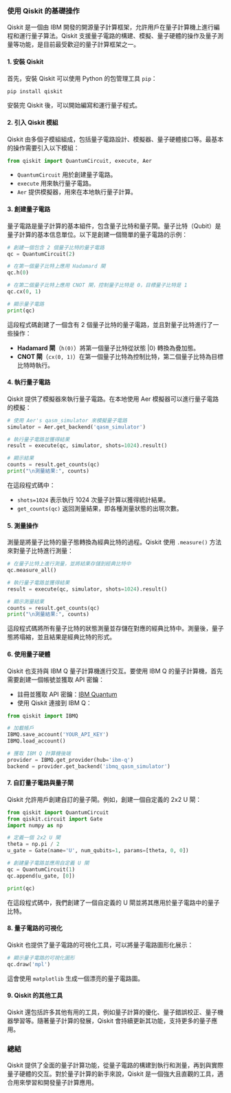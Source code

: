 ### **使用 Qiskit 的基礎操作**

Qiskit 是一個由 IBM 開發的開源量子計算框架，允許用戶在量子計算機上進行編程和運行量子算法。Qiskit 支援量子電路的構建、模擬、量子硬體的操作及量子測量等功能，是目前最受歡迎的量子計算框架之一。

#### **1. 安裝 Qiskit**
首先，安裝 Qiskit 可以使用 Python 的包管理工具 `pip`：
```bash
pip install qiskit
```
安裝完 Qiskit 後，可以開始編寫和運行量子程式。

#### **2. 引入 Qiskit 模組**
Qiskit 由多個子模組組成，包括量子電路設計、模擬器、量子硬體接口等。最基本的操作需要引入以下模組：
```python
from qiskit import QuantumCircuit, execute, Aer
```
- `QuantumCircuit` 用於創建量子電路。
- `execute` 用來執行量子電路。
- `Aer` 提供模擬器，用來在本地執行量子計算。

#### **3. 創建量子電路**
量子電路是量子計算的基本組件，包含量子比特和量子閘。量子比特（Qubit）是量子計算的基本信息單位。以下是創建一個簡單的量子電路的示例：
```python
# 創建一個包含 2 個量子比特的量子電路
qc = QuantumCircuit(2)

# 在第一個量子比特上應用 Hadamard 閘
qc.h(0)

# 在第二個量子比特上應用 CNOT 閘，控制量子比特是 0，目標量子比特是 1
qc.cx(0, 1)

# 顯示量子電路
print(qc)
```
這段程式碼創建了一個含有 2 個量子比特的量子電路，並且對量子比特進行了一些操作：
- **Hadamard 閘**（`h(0)`）將第一個量子比特從狀態 |0⟩ 轉換為疊加態。
- **CNOT 閘**（`cx(0, 1)`）在第一個量子比特為控制比特，第二個量子比特為目標比特時執行。

#### **4. 執行量子電路**
Qiskit 提供了模擬器來執行量子電路。在本地使用 Aer 模擬器可以進行量子電路的模擬：
```python
# 使用 Aer's qasm_simulator 來模擬量子電路
simulator = Aer.get_backend('qasm_simulator')

# 執行量子電路並獲得結果
result = execute(qc, simulator, shots=1024).result()

# 顯示結果
counts = result.get_counts(qc)
print("\n測量結果:", counts)
```
在這段程式碼中：
- `shots=1024` 表示執行 1024 次量子計算以獲得統計結果。
- `get_counts(qc)` 返回測量結果，即各種測量狀態的出現次數。

#### **5. 測量操作**
測量是將量子比特的量子態轉換為經典比特的過程。Qiskit 使用 `.measure()` 方法來對量子比特進行測量：
```python
# 在量子比特上進行測量，並將結果存儲到經典比特中
qc.measure_all()

# 執行量子電路並獲得結果
result = execute(qc, simulator, shots=1024).result()

# 顯示測量結果
counts = result.get_counts(qc)
print("\n測量結果:", counts)
```
這段程式碼將所有量子比特的狀態測量並存儲在對應的經典比特中。測量後，量子態將塌縮，並且結果是經典比特的形式。

#### **6. 使用量子硬體**
Qiskit 也支持與 IBM Q 量子計算機進行交互。要使用 IBM Q 的量子計算機，首先需要創建一個帳號並獲取 API 密鑰：
- 註冊並獲取 API 密鑰：[IBM Quantum](https://quantum-computing.ibm.com/)
- 使用 Qiskit 連接到 IBM Q：
```python
from qiskit import IBMQ

# 加載帳戶
IBMQ.save_account('YOUR_API_KEY')
IBMQ.load_account()

# 獲取 IBM Q 計算機後端
provider = IBMQ.get_provider(hub='ibm-q')
backend = provider.get_backend('ibmq_qasm_simulator')
```

#### **7. 自訂量子電路與量子閘**
Qiskit 允許用戶創建自訂的量子閘。例如，創建一個自定義的 2x2 U 閘：
```python
from qiskit import QuantumCircuit
from qiskit.circuit import Gate
import numpy as np

# 定義一個 2x2 U 閘
theta = np.pi / 2
u_gate = Gate(name='U', num_qubits=1, params=[theta, 0, 0])

# 創建量子電路並應用自定義 U 閘
qc = QuantumCircuit(1)
qc.append(u_gate, [0])

print(qc)
```
在這段程式碼中，我們創建了一個自定義的 U 閘並將其應用於量子電路中的量子比特。

#### **8. 量子電路的可視化**
Qiskit 也提供了量子電路的可視化工具，可以將量子電路圖形化展示：
```python
# 顯示量子電路的可視化圖形
qc.draw('mpl')
```
這會使用 `matplotlib` 生成一個漂亮的量子電路圖。

#### **9. Qiskit 的其他工具**
Qiskit 還包括許多其他有用的工具，例如量子計算的優化、量子錯誤校正、量子機器學習等。隨著量子計算的發展，Qiskit 會持續更新其功能，支持更多的量子應用。

### **總結**
Qiskit 提供了全面的量子計算功能，從量子電路的構建到執行和測量，再到與實際量子硬體的交互。對於量子計算的新手來說，Qiskit 是一個強大且直觀的工具，適合用來學習和開發量子計算應用。